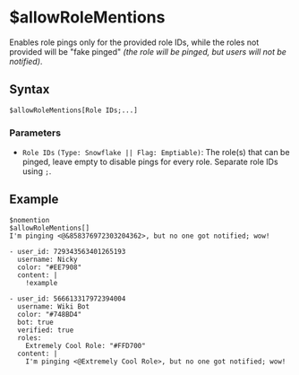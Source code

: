 # $allowRoleMentions
Enables role pings only for the provided role IDs, while the roles not provided will be "fake pinged" *(the role will be pinged, but users will not be notified)*.

## Syntax
```
$allowRoleMentions[Role IDs;...]
```

### Parameters
- `Role IDs` `(Type: Snowflake || Flag: Emptiable)`: The role(s) that can be pinged, leave empty to disable pings for every role. Separate role IDs using `;`.

## Example
```
$nomention
$allowRoleMentions[]
I'm pinging <@&858376972303204362>, but no one got notified; wow!
```
``` discord yaml
- user_id: 729343563401265193
  username: Nicky
  color: "#EE7908"
  content: |
    !example

- user_id: 566613317972394004
  username: Wiki Bot
  color: "#748BD4"
  bot: true
  verified: true
  roles:
    Extremely Cool Role: "#FFD700"
  content: |
    I'm pinging <@Extremely Cool Role>, but no one got notified; wow!
```
